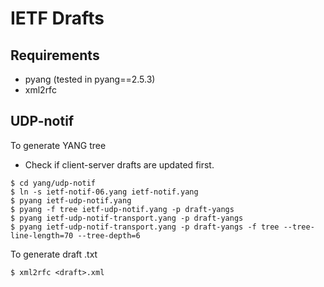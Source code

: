 # IETF Drafts

## Requirements
- pyang (tested in pyang==2.5.3)
- xml2rfc

## UDP-notif

To generate YANG tree
- Check if client-server drafts are updated first.

```shell
$ cd yang/udp-notif
$ ln -s ietf-notif-06.yang ietf-notif.yang
$ pyang ietf-udp-notif.yang
$ pyang -f tree ietf-udp-notif.yang -p draft-yangs
$ pyang ietf-udp-notif-transport.yang -p draft-yangs
$ pyang ietf-udp-notif-transport.yang -p draft-yangs -f tree --tree-line-length=70 --tree-depth=6
```

To generate draft .txt
```shell
$ xml2rfc <draft>.xml
```
